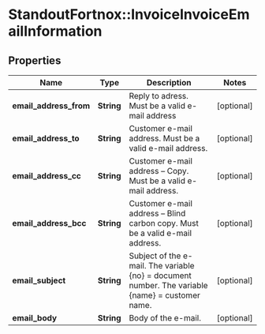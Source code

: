 # StandoutFortnox::InvoiceInvoiceEmailInformation

## Properties
Name | Type | Description | Notes
------------ | ------------- | ------------- | -------------
**email_address_from** | **String** | Reply to adress. Must be a valid e-mail address | [optional] 
**email_address_to** | **String** | Customer e-mail address. Must be a valid e-mail address. | [optional] 
**email_address_cc** | **String** | Customer e-mail address – Copy. Must be a valid e-mail address. | [optional] 
**email_address_bcc** | **String** | Customer e-mail address – Blind carbon copy. Must be a valid e-mail address. | [optional] 
**email_subject** | **String** | Subject of the e-mail. The variable {no} &#x3D; document number. The variable {name} &#x3D; customer name. | [optional] 
**email_body** | **String** | Body of the e-mail. | [optional] 


